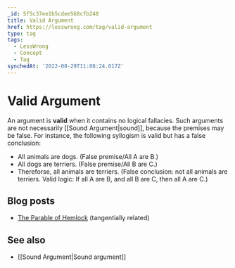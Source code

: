 ```yaml
---
_id: 5f5c37ee1b5cdee568cfb248
title: Valid Argument
href: https://lesswrong.com/tag/valid-argument
type: tag
tags:
  - LessWrong
  - Concept
  - Tag
synchedAt: '2022-08-29T11:08:24.017Z'
---
```

# Valid Argument

An argument is **valid** when it contains no logical fallacies. Such arguments are not necessarily [[Sound Argument|sound]], because the premises may be false. For instance, the following syllogism is valid but has a false conclusion:

*   All animals are dogs. (False premise/All A are B.)
*   All dogs are terriers. (False premise/All B are C.)
*   Thereforse, all animals are terriers. (False conclusion: not all animals are terriers. Valid logic: If all A are B, and all B are C, then all A are C.)

## Blog posts

*   [The Parable of Hemlock](http://lesswrong.com/lw/nf/the_parable_of_hemlock/) (tangentially related)

## See also

*   [[Sound Argument|Sound argument]]
